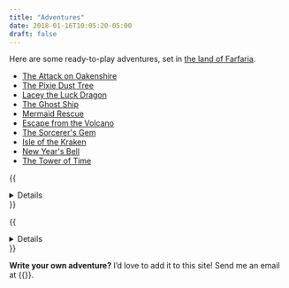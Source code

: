 ```yaml
---
title: "Adventures"
date: 2018-01-16T10:05:20-05:00
draft: false
---
```


Here are some ready-to-play adventures, set in [the land of Farfaria](/farfaria/).

- [The Attack on Oakenshire](/adventures/attack-on-oakenshire/)
- [The Pixie Dust Tree](/adventures/the-pixie-dust-tree/)
- [Lacey the Luck Dragon](/adventures/lacey-the-luck-dragon/)
- [The Ghost Ship](/adventures/the-ghost-ship/)
- [Mermaid Rescue](/adventures/mermaid-rescue/)
- [Escape from the Volcano](/adventures/escape-from-the-volcano/)
- [The Sorcerer's Gem](/adventures/the-sorcerers-gem/)
- [Isle of the Kraken](/adventures/isle-of-the-kraken/)
- [New Year's Bell](/adventures/new-years-bell/)
- [The Tower of Time](/adventures/new-years-tower/)

{{<details summary="Third-Party Adventures">}}
Want even more adventures? You can use the Adventure rule system with other RPGs. Here are some I recommend.

- [The Hero Kids Bundle](https://www.drivethrurpg.com/product/115827/Hero-Kids--Complete-Fantasy-PDF-Bundle-BUNDLE)
- [Adventures in Bayhaven](https://www.drivethrurpg.com/product/165400/Adventures-in-Bayhaven-Ultimate-BUNDLE)
- [101 Koboldz](https://www.drivethrurpg.com/product/281131/Hero-Kids--Fantasy-Premium-Adventure--101-Koboldz)
- [In Yuletide: An Univited Guest](https://www.drivethrurpg.com/product/298178/Hero-Kids--Fantasy-Premium-Adventure--Yuletide--An-Uninvited-Guest)
- [The Big Trouble Bundle](https://www.drivethrurpg.com/product/301410/Big-Trouble-Mammoth-Collection-BUNDLE)
- [Dyson Logos Free Adventures](https://dysonlogos.blog/maps/adventures/)
- [One-Page Dungeon Contest](https://www.dungeoncontest.com/) has [a collection of over 850 one-page adventures](https://www.sageadvice.eu/2016/03/22/need-an-adventure-one-page-dungeon/)
{{</details>}}

{{<details summary="Adventure Ideas" margin="true">}}
Want to write your own adventure, but aren't sure where to start? Here are some ideas I haven't gotten around to writing adventures for.

_I have a bunch of [tips and tricks for creating your own adventures](/gm/#creating-your-own-adventures) on the GM Tips page._

- A powerful sorcerer's hat is stolen, and the group has to recover it
- The group discovers an abandoned castle, where everyone is turned to stone
- A magical gold coin turns everyone who touches it to gold
- The group wakes up one morning to find the sun has not risen
- There's a painting of a long hallway in the village tavern. One day at lunch, a girl walks out of the painting as if it's a doorway. She says brother is still trapped in here. They've both been missing for 100 years.
- Trees start coming to life. Evergreens and leafy trees fight, and threaten to destroy entire forest.
- You find a map lying on the street, with an X mysteriously marked off in a part of the forest you've never been before.
- Butterflies blanket the sky... then with a poof of smoke, turn to dragons! Why are they here, and how can we get them to leave?
- You fall into a bunny hole and discover a hidden world under the village.
- Elves' magic gems were taken by a giant, and the group must help get them back.
- Your friend is slowly disappearing (fading and turning transparent). Must find the healer/sorcerer before it’s too late.
- River adventure with rapids and such, trying to capture a river sprite that’s been causing terrible storms and flooding in the village
- You're at a party, talking to your friends, when suddenly everyone around freezes in places. The hands on the clock stop moving. A wizard appears, and demands that you delve into the old mines to retrieve a magical artifact for him if you want him to unfreeze time.
{{</details>}}

**Write your own adventure?** I’d love to add it to this site! Send me an email at {{<email>}}.